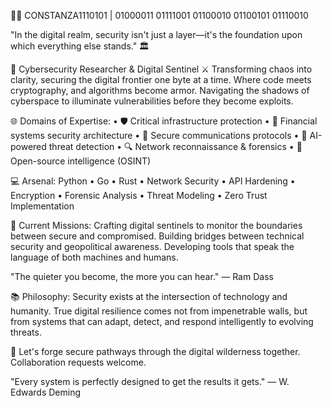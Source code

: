 👨‍💻 CONSTANZA1110101 | 01000011 01111001 01100010 01100101 01110010

"In the digital realm, security isn't just a layer—it's the foundation upon which everything else stands." 🏛️


🔐 Cybersecurity Researcher & Digital Sentinel ⚔️
Transforming chaos into clarity, securing the digital frontier one byte at a time. Where code meets cryptography, and algorithms become armor. Navigating the shadows of cyberspace to illuminate vulnerabilities before they become exploits.

🌐 Domains of Expertise:
• 🛡️ Critical infrastructure protection
• 💱 Financial systems security architecture
• 📡 Secure communications protocols
• 🧠 AI-powered threat detection
• 🔍 Network reconnaissance & forensics
• 🧩 Open-source intelligence (OSINT)

💻 Arsenal:
Python • Go • Rust • Network Security • API Hardening • Encryption • Forensic Analysis • Threat Modeling • Zero Trust Implementation

🚀 Current Missions:
Crafting digital sentinels to monitor the boundaries between secure and compromised. Building bridges between technical security and geopolitical awareness. Developing tools that speak the language of both machines and humans.


"The quieter you become, the more you can hear." — Ram Dass


📚 Philosophy:
Security exists at the intersection of technology and humanity. True digital resilience comes not from impenetrable walls, but from systems that can adapt, detect, and respond intelligently to evolving threats.

🔗 Let's forge secure pathways through the digital wilderness together. Collaboration requests welcome.


"Every system is perfectly designed to get the results it gets." — W. Edwards Deming
